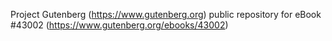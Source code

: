 Project Gutenberg (https://www.gutenberg.org) public repository for eBook #43002 (https://www.gutenberg.org/ebooks/43002)
